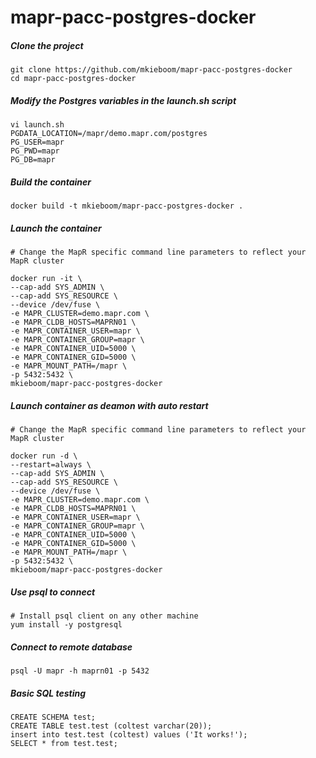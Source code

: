 # mapr-pacc-postgres-docker

##### Clone the project
```
git clone https://github.com/mkieboom/mapr-pacc-postgres-docker  
cd mapr-pacc-postgres-docker  
```

##### Modify the Postgres variables in the launch.sh script  
```
vi launch.sh  
PGDATA_LOCATION=/mapr/demo.mapr.com/postgres  
PG_USER=mapr  
PG_PWD=mapr  
PG_DB=mapr  
```

##### Build the container  
```
docker build -t mkieboom/mapr-pacc-postgres-docker .  
```

##### Launch the container 
```
# Change the MapR specific command line parameters to reflect your MapR cluster 
  
docker run -it \  
--cap-add SYS_ADMIN \  
--cap-add SYS_RESOURCE \  
--device /dev/fuse \  
-e MAPR_CLUSTER=demo.mapr.com \  
-e MAPR_CLDB_HOSTS=MAPRN01 \  
-e MAPR_CONTAINER_USER=mapr \  
-e MAPR_CONTAINER_GROUP=mapr \  
-e MAPR_CONTAINER_UID=5000 \  
-e MAPR_CONTAINER_GID=5000 \  
-e MAPR_MOUNT_PATH=/mapr \  
-p 5432:5432 \  
mkieboom/mapr-pacc-postgres-docker
```
##### Launch container as deamon with auto restart  
```
# Change the MapR specific command line parameters to reflect your MapR cluster 
  
docker run -d \  
--restart=always \  
--cap-add SYS_ADMIN \  
--cap-add SYS_RESOURCE \  
--device /dev/fuse \  
-e MAPR_CLUSTER=demo.mapr.com \  
-e MAPR_CLDB_HOSTS=MAPRN01 \  
-e MAPR_CONTAINER_USER=mapr \  
-e MAPR_CONTAINER_GROUP=mapr \  
-e MAPR_CONTAINER_UID=5000 \  
-e MAPR_CONTAINER_GID=5000 \  
-e MAPR_MOUNT_PATH=/mapr \  
-p 5432:5432 \  
mkieboom/mapr-pacc-postgres-docker
```

##### Use psql to connect  
```
# Install psql client on any other machine  
yum install -y postgresql  
```

##### Connect to remote database  
```
psql -U mapr -h maprn01 -p 5432  
```

##### Basic SQL testing
```
CREATE SCHEMA test;  
CREATE TABLE test.test (coltest varchar(20));  
insert into test.test (coltest) values ('It works!');  
SELECT * from test.test;  
```
